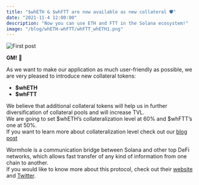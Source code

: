 ```yaml
---
title: "$whETH & $whFTT are now available as new collateral 🛡️"
date: "2021-11-4 12:00:00"
description: "Now you can use ETH and FTT in the Solana ecosystem!"
image: "/blog/whETH-whFTT/whFTT_whETH1.png"
---
```

![First post](/blog/whETH-whFTT/whFTT_whETH2.png "horizontal")

**GM!** 👋

As we want to make our application as much user-friendly as possible, we are very pleased to introduce new collateral tokens:

* **$whETH**
* **$whFTT**  

We believe that additional collateral tokens will help us in further diversification of collateral pools and will increase TVL.  
We are going to set $whETH’s collateralization level at 60% and $whFTT’s one at 50%.  
If you want to learn more about collateralization level check out our [blog post](https://www.synthetify.io/blog/new-collateral-ratios/)


Wormhole is a communication bridge between Solana and other top DeFi networks, which allows fast transfer of any kind of information from one chain to another.  
If you would like to know more about this protocol, check out their [website](https://wormholebridge.com/#/) and [Twitter](https://twitter.com/wormholecrypto).
